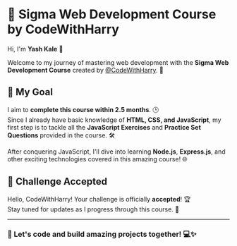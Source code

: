 # 🌟 Sigma Web Development Course by CodeWithHarry

Hi, I'm **Yash Kale** 👋  

Welcome to my journey of mastering web development with the **Sigma Web Development Course** created by [@CodeWithHarry](https://www.youtube.com/@CodeWithHarry). 🚀  

## 🎯 My Goal  
I aim to **complete this course within 2.5 months**. 🕒  
Since I already have basic knowledge of **HTML, CSS, and JavaScript**, my first step is to tackle all the **JavaScript Exercises** and **Practice Set Questions** provided in the course. 🛠️  

After conquering JavaScript, I'll dive into learning **Node.js**, **Express.js**, and other exciting technologies covered in this amazing course! 🌐

## 💪 Challenge Accepted  
Hello, CodeWithHarry! Your challenge is officially **accepted**! 🏆  
Stay tuned for updates as I progress through this course. 🙌  

---

### 🚀 Let's code and build amazing projects together! 💻✨
